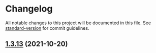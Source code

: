 # Changelog

All notable changes to this project will be documented in this file. See [standard-version](https://github.com/conventional-changelog/standard-version) for commit guidelines.

## [1.3.13](https://github.com/iCrawl/tsubaki/compare/v1.3.12...v1.3.13) (2021-10-20)

